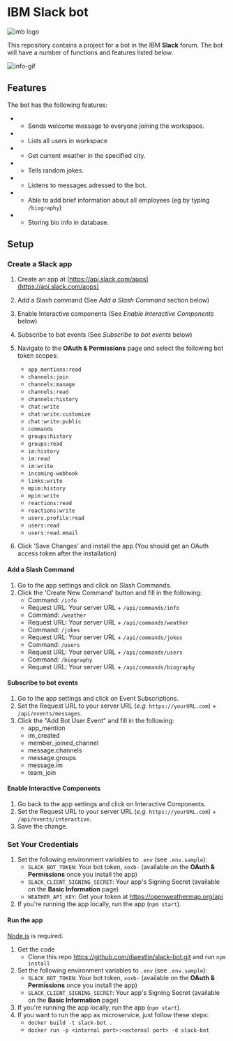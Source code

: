 # IBM Slack bot

![imb logo](https://i.ya-webdesign.com/images/ibm-logo-white-png-18.png)

This repository contains a project for a bot in the IBM **Slack** forum. The bot will have a number of functions and features listed below.

![info-gif](https://media.giphy.com/media/VJkvx9oeiYnpB0p50L/giphy.gif)

## Features

The bot has the following features:

- * Sends welcome message to everyone joining the workspace.
- * Lists all users in workspace
- * Get current weather in the specified city.
- * Tells random jokes.
- * Listens to messages adressed to the bot.
- * Able to add brief information about all employees (eg by typing `/biography`)
- * Storing bio info in database.


## Setup

### Create a Slack app

1. Create an app at [https://api.slack.com/apps](https://api.slack.com/apps)
2. Add a Slash command (See *Add a Slash Command* section below)
3. Enable Interactive components (See *Enable Interactive Components* below)
3. Subscribe to bot events (See *Subscribe to bot events* below)
4. Navigate to the **OAuth & Permissions** page and select the following bot token scopes:
    * `app_mentions:read`
    * `channels:join`
    * `channels:manage`
    * `channels:read`
    * `channels:history`
    * `chat:write`
    * `chat:write:customize`
    * `chat:write:public`
    * `commands`
    * `groups:history`
    * `groups:read`
    * `im:history`
    * `im:read`
    * `im:write`
    * `incoming-webhook`
    * `links:write`
    * `mpim:history`
    * `mpim:write`
    * `reactions:read`
    * `reactions:write`
    * `users.profile:read`
    * `users:read`
    * `users:read.email`
    
5. Click 'Save Changes' and install the app (You should get an OAuth access token after the installation)

#### Add a Slash Command
1. Go to the app settings and click on Slash Commands.
1. Click the 'Create New Command' button and fill in the following:
    * Command: `/info`
    * Request URL: Your server URL + `/api/commands/info`
    * Command: `/weather`
    * Request URL: Your server URL + `/api/commands/weather`
    * Command: `/jokes`
    * Request URL: Your server URL + `/api/commands/jokes`
    * Command: `/users`
    * Request URL: Your server URL + `/api/commands/users`
    * Command: `/biography`
    * Request URL: Your server URL + `/api/commands/biography`

#### Subscribe to bot events
1. Go to the app settings and click on Event Subscriptions.
1. Set the Request URL to your server URL (*e.g.* `https://yourURL.com`) + `/api/events/messages`. 
3. Click the "Add Bot User Event" and fill in the following:
    * app_mention
    * im_created
    * member_joined_channel
    * message.channels
    * message.groups
    * message.im
    * team_join


#### Enable Interactive Components
1. Go back to the app settings and click on Interactive Components.
1. Set the Request URL to your server URL (*e.g.* `https://yourURL.com`) + `/api/events/interactive`.
1. Save the change.


### Set Your Credentials

1. Set the following environment variables to `.env` (see `.env.sample`):
    * `SLACK_BOT_TOKEN`: Your bot token, `xoxb-` (available on the **OAuth & Permissions** once you install the app)
    * `SLACK_CLIENT_SIGNING_SECRET`: Your app's Signing Secret (available on the **Basic Information** page)
    * `WEATHER_API_KEY`: Get your token at https://openweathermap.org/api
2. If you're running the app locally, run the app (`npm start`).


#### Run the app 

[Node.js](http://nodejs.org/) is required.

1. Get the code
    * Clone this repo https://github.com/dwestlin/slack-bot.git and run `npm install`
2. Set the following environment variables to `.env` (see `.env.sample`):
    * `SLACK_BOT_TOKEN`: Your bot token, `xoxb-` (available on the **OAuth & Permissions** once you install the app)
    * `SLACK_CLIENT_SIGNING_SECRET`: Your app's Signing Secret (available on the **Basic Information** page)
3. If you're running the app locally, run the app (`npm start`).
4. If you want to run the app as microservice, just follow these steps:
   * `docker build -t slack-bot .`
   * `docker run -p <internal port>:<external port> -d slack-bot` 

